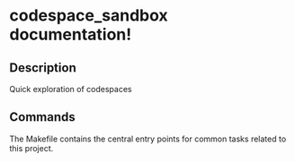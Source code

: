 # codespace_sandbox documentation!

## Description

Quick exploration of codespaces

## Commands

The Makefile contains the central entry points for common tasks related to this project.

